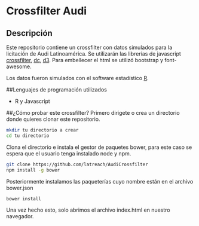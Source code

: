 # Crossfilter Audi
## Descripción
Este repositorio contiene un crossfilter con datos simulados para 
la licitación de Audi Latinoamérica.
Se utilizarán las librerías de javascript [crossfilter](https://github.com/square/crossfilter/wiki/API-Reference), [dc](http://dc-js.github.io/dc.js/), [d3](https://d3js.org/).
Para embellecer el html se utilizó bootstrap y font-awesome.

Los datos fueron simulados con el software estadístico [R](https://cran.r-project.org/).

##Lenguajes de programación utilizados

* R y Javascript

##¿Cómo probar este crossfilter?
Primero dirigete  o crea un directorio donde quieres clonar este repositorio.
```sh
mkdir tu directorio a crear
cd tu directorio
```
Clona el directorio e instala el gestor de paquetes bower,
para este caso se espera que el usuario tenga instalado node y npm.
```sh
git clone https://github.com/latreach/AudiCrossfilter
npm install -g bower 
```
Posteriormente instalamos las paqueterías cuyo nombre están en el archivo
bower.json
```sh
bower install 
```
Una vez hecho esto, solo abrimos el archivo index.html en nuestro navegador.

